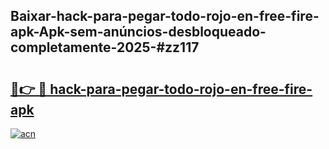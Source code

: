 ## Baixar-hack-para-pegar-todo-rojo-en-free-fire-apk-Apk-sem-anúncios-desbloqueado-completamente-2025-#zz117

# <h2><a href="https://ainizakaria.my?title=hack-para-pegar-todo-rojo-en-free-fire-apk&ref=20M">🔗👉 🔴 hack-para-pegar-todo-rojo-en-free-fire-apk</a></h2>

[![acn](https://github.com/user-attachments/assets/0f9c940e-d8b0-45ae-aac7-cd30a18b3e1c)](https://ainizakaria.my?title=hack-para-pegar-todo-rojo-en-free-fire-apk&ref=20M)

